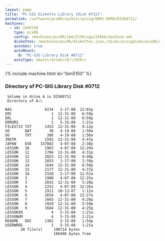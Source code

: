 ```yaml
---
layout: page
title: "PC-SIG Diskette Library (Disk #712)"
permalink: /software/pcx86/sw/misc/pcsig/0001-0999/DISK0712/
machines:
  - id: ibm5150
    type: pcx86
    config: /machines/pcx86/ibm/5150/cga/256kb/machine.xml
    diskettes: /machines/pcx86/diskettes.json,/disks/pcsigdisks/pcx86/diskettes.json
    autoGen: true
    autoMount:
      B: "PC-SIG Library Disk #0712"
    autoType: $date\r$time\rB:\rDIR\r
---
```


{% include machine.html id="ibm5150" %}

### Directory of PC-SIG Library Disk #0712

     Volume in drive A is DISK0712
     Directory of A:\

    BAS               6234   2-17-88  12:01p
    ERC                  1  12-31-80   6:59p
    ERL                  1  12-31-80   6:59p
    ERRORS               1   5-15-88   1:21a
    FILES712 TXT      1453  12-31-80   4:12p
    GO       BAT        38   4-19-88   1:50a
    GO       TXT       386   4-19-88   1:50a
    INSTR             1591  12-31-80   4:47p
    JAPAN    EXE    157882   4-07-88   2:38p
    LESSON   10       1963   4-07-88  12:29a
    LESSON   11       1704  12-31-80   4:31p
    LESSON   12       2023  12-31-80   4:40p
    LESSON   13       2053   2-17-88   2:39p
    LESSON   14       1644  12-31-80   6:58p
    LESSON   15       2177  12-31-80   4:37p
    LESSON   1A       2158   2-17-88  11:52a
    LESSON   2        1908   4-07-88  12:25a
    LESSON   3        2031  12-31-80   5:28p
    LESSON   4        2252   4-07-88  12:26a
    LESSON   5        1911  10-13-87   1:12a
    LESSON   6        2654   4-07-88  12:27a
    LESSON   7        1665  12-31-80   4:20p
    LESSON   8        1929  12-31-80   5:59p
    LESSON   9        1684  12-31-80   4:25p
    LESSONIN             4   5-15-88   1:21a
    LESSONUM             4   5-15-88   1:21a
    README   DOC      1362   2-15-88   1:54p
    USERWRDS             1   5-15-88   1:21a
           28 file(s)     198714 bytes
                          106496 bytes free
